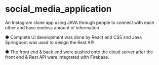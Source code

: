 # social_media_application

An Instagram clone app using JAVA through people to connect with each other and have endless amount of information

● Complete UI development was done by React and CSS and Java Springboot was used to design the Rest API.

● The front end & back end were pushed onto the cloud server after the front end & Rest API were integrated with Firebase.
